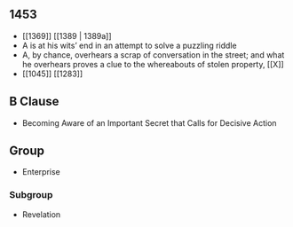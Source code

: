 ## 1453
- [[1369]] [[1389 | 1389a]] 
- A is at his wits’ end in an attempt to solve a puzzling riddle
- A, by chance, overhears a scrap of conversation in the street; and what he overhears proves a clue to the whereabouts of stolen property, [[X]]
- [[1045]] [[1283]] 

## B Clause
- Becoming Aware of an Important Secret that Calls for Decisive Action

## Group
- Enterprise

### Subgroup
- Revelation

